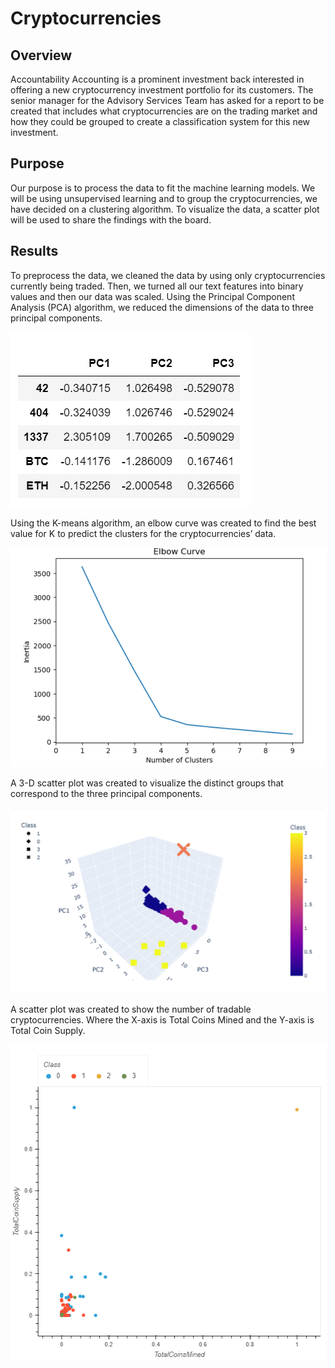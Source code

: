 # Cryptocurrencies
## Overview
Accountability Accounting is a prominent investment back interested in offering a new cryptocurrency investment portfolio for its customers. The senior manager for the Advisory Services Team has asked for a report to be created that includes what cryptocurrencies are on the trading market and how they could be grouped to create a classification system for this new investment.

## Purpose
Our purpose is to process the data to fit the machine learning models. We will be using unsupervised learning and to group the cryptocurrencies, we have decided on a clustering algorithm. To visualize the data, a scatter plot will be used to share the findings with the board.

## Results
To preprocess the data, we cleaned the data by using only cryptocurrencies currently being traded. Then, we turned all our text features into binary values and then our data was scaled. Using the Principal Component Analysis (PCA) algorithm, we reduced the dimensions of the data to three principal components. 

![PCA](PCA.png)

Using the K-means algorithm, an elbow curve was created to find the best value for K to predict the clusters for the cryptocurrencies’ data.

![Elbow](Elbow.png)

A 3-D scatter plot was created to visualize the distinct groups that correspond to the three principal components.

![3D](3D.png)

A scatter plot was created to show the number of tradable cryptocurrencies. Where the X-axis is Total Coins Mined and the Y-axis is Total Coin Supply.

![cryptoresults](cryptoresults.png)
